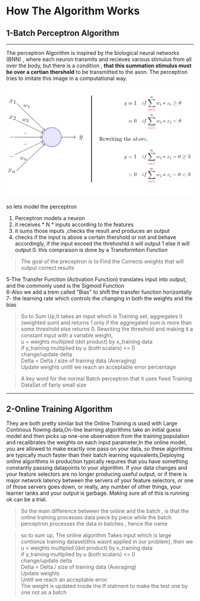 # How The Algorithm Works
## 1-Batch Perceptron Algorithm

---
The perceptron Algorithm is inspired by the biological neural networks (BNN) , where each neuron transmits and recieves various stimulus from all over the body, but there is a condition , **that this summation stimulus must be over a certian thershold** to be transmitted to the axon. The perceptron tries to imitate this image in a computational way.

![Perceptron Flow Chart](readme%20images/1.png)

so lets model the perceptron <br>
1. Perceptron models a neuron<br>
2. it receives * N * inputs according to the features <br>
3. it sums those inputs ,checks the result and produces an output<br>
4. checks if the input is above a certain thershold or not and behave accordingly, if the input exceed the threhoshld it will output 1 else it will output 0. this compraison is done by a Transformtion Function <br>
> The goal of the preceptron is to Find the Corrects weights that will output correct results <br>

5-The Transfer Function (Activation Function) translates input into output, and the commonly used is the Sigmoid Function<br>
6-Also we add a trem called "Bias" to shift the transfer function horizontally <br>
7-  the learning rate which controls the changing in both the weights and the bias
>  So to Sum Up,It takes an input which is Training set, aggregates it (weighted sum) and returns 1 only if the aggregated sum is more than some threshold else returns 0. Rewriting the threshold and making it a constant input with a variable weight, <br> u = weights multipled (dot product) by x_training data<br>
   if  y_training multiplied by u (both scalars) <= 0 <br>
   change/update delta<br>
Delta = Delta / size of training data (Averaging)<br>
Update weights
               untill we reach an acceptable error percentage

>A key word for the normal Batch perceptron that it uses fixed Training DataSet of fairly small size
---

## 2-Online Training Algorithm

They are both pretty similar but the Online Training is used with Large Continous flowing data,On-line learning algorithms take an initial guess model and then picks up one-one observation from the training population and recalibrates the weights on each input parameter,In the online model, you are allowed to make exactly one pass on your data, so these algorithms are typically much faster than their batch learning equivalents,Deploying online algorithms in production typically requires that you have something constantly passing datapoints to your algorithm. If your data changes and your feature selectors are no longer producing useful output, or if there is major network latency between the servers of your feature selectors, or one of those servers goes down, or really, any number of other things, your learner tanks and your output is garbage. Making sure all of this is running ok can be a trial.

> So the main difference between the online and the batch , is that the online training processes data piece by piece while the batch perceptron processes the data in batches , hence the name <br>

> so to sum up, The online algorithm Takes input which is large contionus training dataset(this wasnt applied in our problem), then we <br> u = weights multipled (dot product) by x_training data<br>
		    if  y_training multiplied by u (both scalars) <= 0<br>
			    change/update delta<br>
			    Delta = Delta / size of training data (Averaging)<br>
			    Update weights<br>
Untill we reach an acceptable error<br>
The weight is updated inside the If statment to make the test one by one not as a batch
